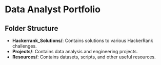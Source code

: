 # Data Analyst Portfolio

## Folder Structure
- **Hackerrank_Solutions/**: Contains solutions to various HackerRank challenges.
- **Projects/**: Contains data analysis and engineering projects.
- **Resources/**: Contains datasets, scripts, and other useful resources.


